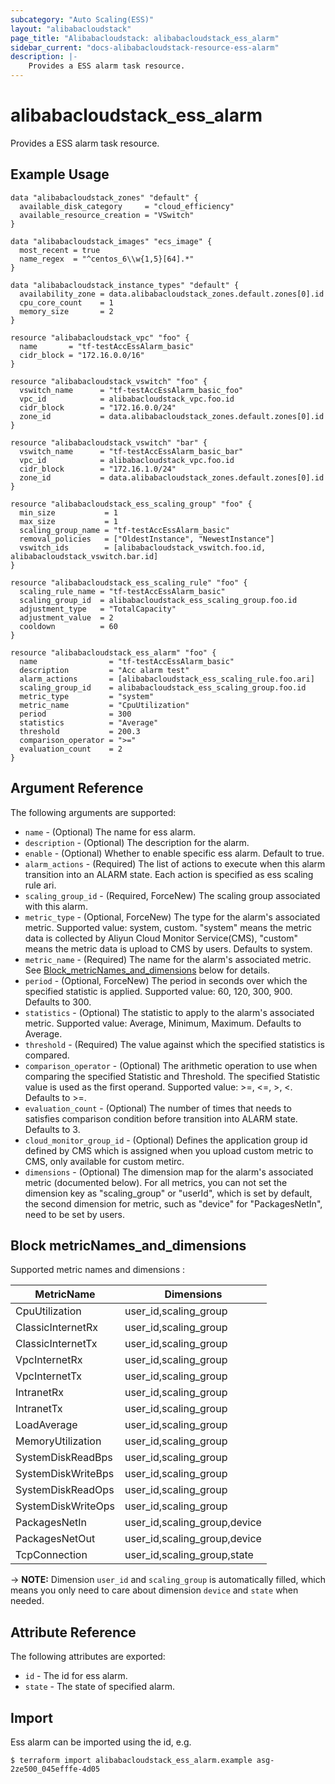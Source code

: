 ```yaml
---
subcategory: "Auto Scaling(ESS)"
layout: "alibabacloudstack"
page_title: "Alibabacloudstack: alibabacloudstack_ess_alarm"
sidebar_current: "docs-alibabacloudstack-resource-ess-alarm"
description: |-
    Provides a ESS alarm task resource.
---
```


# alibabacloudstack\_ess\_alarm

Provides a ESS alarm task resource.

## Example Usage
```
data "alibabacloudstack_zones" "default" {
  available_disk_category     = "cloud_efficiency"
  available_resource_creation = "VSwitch"
}

data "alibabacloudstack_images" "ecs_image" {
  most_recent = true
  name_regex  = "^centos_6\\w{1,5}[64].*"
}

data "alibabacloudstack_instance_types" "default" {
  availability_zone = data.alibabacloudstack_zones.default.zones[0].id
  cpu_core_count    = 1
  memory_size       = 2
}

resource "alibabacloudstack_vpc" "foo" {
  name       = "tf-testAccEssAlarm_basic"
  cidr_block = "172.16.0.0/16"
}

resource "alibabacloudstack_vswitch" "foo" {
  vswitch_name      = "tf-testAccEssAlarm_basic_foo"
  vpc_id            = alibabacloudstack_vpc.foo.id
  cidr_block        = "172.16.0.0/24"
  zone_id           = data.alibabacloudstack_zones.default.zones[0].id
}

resource "alibabacloudstack_vswitch" "bar" {
  vswitch_name      = "tf-testAccEssAlarm_basic_bar"
  vpc_id            = alibabacloudstack_vpc.foo.id
  cidr_block        = "172.16.1.0/24"
  zone_id           = data.alibabacloudstack_zones.default.zones[0].id
}

resource "alibabacloudstack_ess_scaling_group" "foo" {
  min_size           = 1
  max_size           = 1
  scaling_group_name = "tf-testAccEssAlarm_basic"
  removal_policies   = ["OldestInstance", "NewestInstance"]
  vswitch_ids        = [alibabacloudstack_vswitch.foo.id, alibabacloudstack_vswitch.bar.id]
}

resource "alibabacloudstack_ess_scaling_rule" "foo" {
  scaling_rule_name = "tf-testAccEssAlarm_basic"
  scaling_group_id  = alibabacloudstack_ess_scaling_group.foo.id
  adjustment_type   = "TotalCapacity"
  adjustment_value  = 2
  cooldown          = 60
}

resource "alibabacloudstack_ess_alarm" "foo" {
  name                = "tf-testAccEssAlarm_basic"
  description         = "Acc alarm test"
  alarm_actions       = [alibabacloudstack_ess_scaling_rule.foo.ari]
  scaling_group_id    = alibabacloudstack_ess_scaling_group.foo.id
  metric_type         = "system"
  metric_name         = "CpuUtilization"
  period              = 300
  statistics          = "Average"
  threshold           = 200.3
  comparison_operator = ">="
  evaluation_count    = 2
}
```

## Argument Reference

The following arguments are supported:

* `name` - (Optional) The name for ess alarm.
* `description` - (Optional) The description for the alarm.
* `enable` - (Optional) Whether to enable specific ess alarm. Default to true.
* `alarm_actions` - (Required) The list of actions to execute when this alarm transition into an ALARM state. Each action is specified as ess scaling rule ari.
* `scaling_group_id` - (Required, ForceNew) The scaling group associated with this alarm.
* `metric_type` - (Optional, ForceNew) The type for the alarm's associated metric. Supported value: system, custom. "system" means the metric data is collected by Aliyun Cloud Monitor Service(CMS), "custom" means the metric data is upload to CMS by users. Defaults to system.
* `metric_name` - (Required) The name for the alarm's associated metric. See [Block_metricNames_and_dimensions](#block-metricnames_and_dimensions) below for details.
* `period` - (Optional, ForceNew) The period in seconds over which the specified statistic is applied. Supported value: 60, 120, 300, 900. Defaults to 300.
* `statistics` - (Optional) The statistic to apply to the alarm's associated metric. Supported value: Average, Minimum, Maximum. Defaults to Average.
* `threshold` - (Required) The value against which the specified statistics is compared.
* `comparison_operator` - (Optional) The arithmetic operation to use when comparing the specified Statistic and Threshold. The specified Statistic value is used as the first operand. Supported value: >=, <=, >, <. Defaults to >=.
* `evaluation_count` - (Optional) The number of times that needs to satisfies comparison condition before transition into ALARM state. Defaults to 3.
* `cloud_monitor_group_id` - (Optional) Defines the application group id defined by CMS which is assigned when you upload custom metric to CMS, only available for custom metirc.
* `dimensions` - (Optional) The dimension map for the alarm's associated metric (documented below). For all metrics, you can not set the dimension key as "scaling_group" or "userId", which is set by default, the second dimension for metric, such as "device" for "PackagesNetIn", need to be set by users.

## Block metricNames_and_dimensions

Supported metric names and dimensions :

| MetricName         | Dimensions                   |
| ------------------ | ---------------------------- |
| CpuUtilization     | user_id,scaling_group        |
| ClassicInternetRx  | user_id,scaling_group        |
| ClassicInternetTx  | user_id,scaling_group        |
| VpcInternetRx      | user_id,scaling_group        |
| VpcInternetTx      | user_id,scaling_group        |
| IntranetRx         | user_id,scaling_group        |
| IntranetTx         | user_id,scaling_group        |
| LoadAverage        | user_id,scaling_group        |
| MemoryUtilization  | user_id,scaling_group        |
| SystemDiskReadBps  | user_id,scaling_group        |
| SystemDiskWriteBps | user_id,scaling_group        |
| SystemDiskReadOps  | user_id,scaling_group        |
| SystemDiskWriteOps | user_id,scaling_group        |
| PackagesNetIn      | user_id,scaling_group,device |
| PackagesNetOut     | user_id,scaling_group,device |
| TcpConnection      | user_id,scaling_group,state  |

-> **NOTE:** Dimension `user_id` and `scaling_group` is automatically filled, which means you only need to care about dimension `device` and `state` when needed.

## Attribute Reference

The following attributes are exported:

* `id` - The id for ess alarm.
* `state` - The state of specified alarm.

## Import

Ess alarm can be imported using the id, e.g.

```
$ terraform import alibabacloudstack_ess_alarm.example asg-2ze500_045efffe-4d05
```
